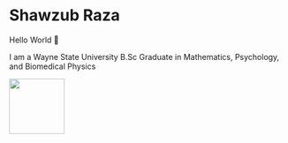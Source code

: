 # Shawzub Raza 

Hello World 👋

I am a Wayne State University B.Sc Graduate in Mathematics, Psychology, and Biomedical Physics

<img src="https://github.com/user-attachments/assets/0ced8d5c-47c6-463d-9e12-019cf7e07618" width="100" height="100">
